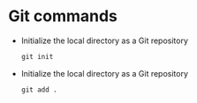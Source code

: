 # Git commands
- Initialize the local directory as a Git repository
  ```cmd
  git init
  ```
- Initialize the local directory as a Git repository
  ```cmd
  git add .
  ```
